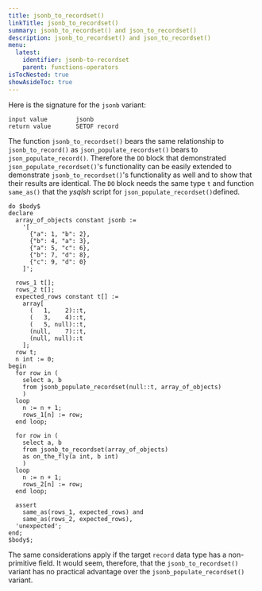 ```yaml
---
title: jsonb_to_recordset()
linkTitle: jsonb_to_recordset()
summary: jsonb_to_recordset() and json_to_recordset()
description: jsonb_to_recordset() and json_to_recordset()
menu:
  latest:
    identifier: jsonb-to-recordset
    parent: functions-operators
isTocNested: true
showAsideToc: true
---
```


Here is the signature for the `jsonb` variant:

```
input value        jsonb
return value       SETOF record
```

The function `jsonb_to_recordset()` bears the same relationship to `jsonb_to_record()` as  `json_populate_recordset()` bears to `json_populate_record()`. Therefore the `DO` block that demonstrated `json_populate_recordset()`'s functionality can be easily extended to demonstrate `jsonb_to_recordset()`'s functionality as well and to show that their results are identical. The `DO` block needs the same type `t` and function `same_as()` that the _ysqlsh_ script for `json_populate_recordset()`defined.

```postgresql
do $body$
declare
  array_of_objects constant jsonb :=
    '[
      {"a": 1, "b": 2},
      {"b": 4, "a": 3},
      {"a": 5, "c": 6},
      {"b": 7, "d": 8},
      {"c": 9, "d": 0}
    ]';

  rows_1 t[];
  rows_2 t[];
  expected_rows constant t[] :=
    array[
      (   1,    2)::t,
      (   3,    4)::t,
      (   5, null)::t,
      (null,    7)::t,
      (null, null)::t
    ];
  row t;
  n int := 0;
begin
  for row in (
    select a, b
    from jsonb_populate_recordset(null::t, array_of_objects)
    )
  loop
    n := n + 1;
    rows_1[n] := row;
  end loop;

  for row in (
    select a, b
    from jsonb_to_recordset(array_of_objects)
    as on_the_fly(a int, b int)
    )
  loop
    n := n + 1;
    rows_2[n] := row;
  end loop;

  assert
    same_as(rows_1, expected_rows) and
    same_as(rows_2, expected_rows),
  'unexpected';
end;
$body$;
```

The same considerations apply if the target `record` data type has a non-primitive field. It would seem, therefore, that the `jsonb_to_recordset()` variant has no practical advantage over the `jsonb_populate_recordset()` variant.
